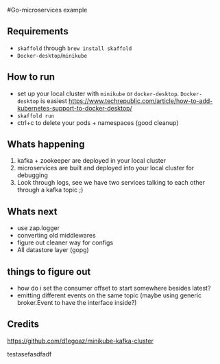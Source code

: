 #Go-microservices example 
## Requirements
- `skaffold` through `brew install skaffold`
- `Docker-desktop`/`minikube`

## How to run
- set up your local cluster with `minikube` or `docker-desktop`. `Docker-desktop` is easiest https://www.techrepublic.com/article/how-to-add-kubernetes-support-to-docker-desktop/
- `skaffold run`
- ctrl+c to delete your pods + namespaces (good cleanup)

## Whats happening
1) kafka + zookeeper are deployed in your local cluster
2) microservices are built and deployed into your local cluster for debugging
3) Look through logs, see we have two services talking to each other through a kafka topic ;)

## Whats next
- use zap.logger
- converting old middlewares
- figure out cleaner way for configs
- All datastore layer (gopg) 

## things to figure out
- how do i set the consumer offset to start somewhere besides latest?
- emitting different events on the same topic (maybe using generic broker.Event to have the interface inside?)

## Credits
https://github.com/d1egoaz/minikube-kafka-cluster

testasefasdfadf
